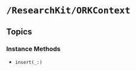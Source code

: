 # ``/ResearchKit/ORKContext``

<!-- The content below this line is auto-generated and is redundant. You should either incorporate it into your content above this line or delete it. -->

## Topics

### Instance Methods

- ``insert(_:)``